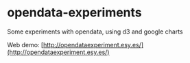 opendata-experiments
====================

Some experiments with opendata, using d3 and google charts

Web demo: [http://opendataexperiment.esy.es/](http://opendataexperiment.esy.es/)